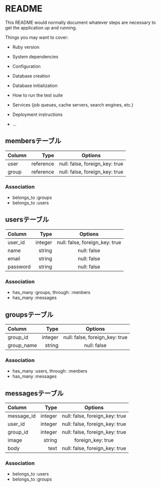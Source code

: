 # README

This README would normally document whatever steps are necessary to get the
application up and running.

Things you may want to cover:

* Ruby version

* System dependencies

* Configuration

* Database creation

* Database initialization

* How to run the test suite

* Services (job queues, cache servers, search engines, etc.)

* Deployment instructions

* ...

## membersテーブル

| Column     | Type        | Options                        |
|:-----------|------------:|:------------------------------:|
| user       | reference   | null: false, foreign_key: true |
| group      | reference   | null: false, foreign_key: true |

### Association
- belongs_to :groups
- belongs_to :users

## usersテーブル

| Column     | Type        | Options                        |
|:-----------|------------:|:------------------------------:|
| user_id    | integer     | null: false, foreign_key: true |
| name       | string      | null: false                    |
| email      | string      | null: false                    |
| password   | string      | null: false                    |

### Association
- has_many   :groups, through: :menbers
- has_many   :messages

## groupsテーブル

| Column     | Type        | Options                        |
|:-----------|------------:|:------------------------------:|
| group_id   | integer     | null: false, foreign_key: true |
| group_name | string      | null: false                    |

### Association
- has_many   :users, through: :menbers
- has_many   :messages

## messagesテーブル

| Column     | Type        | Options                        |
|:-----------|------------:|:------------------------------:|
| message_id | integer     | null: false, foreign_key: true |
| user_id    | integer     | null: false, foreign_key: true |
| group_id   | integer     | null: false, foreign_key: true |
| image      | string      | foreign_key: true              |
| body       | text        | null: false, foreign_key: true |

### Association
- belongs_to :users
- belongs_to :groups
